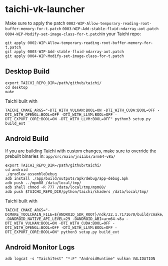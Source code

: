 # taichi-vk-launcher

Make sure to apply the patch `0002-WIP-Allow-temporary-reading-root-buffer-memory-for-t.patch` 
`0003-WIP-Add-stable-fluid-ndarray-aot.patch` `0004-WIP-Modify-set-image-class-for-t.patch`in your Taichi repo:

```
git apply 0002-WIP-Allow-temporary-reading-root-buffer-memory-for-t.patch
git apply 0003-WIP-Add-stable-fluid-ndarray-aot.patch
git apply 0004-WIP-Modify-set-image-class-for-t.patch
```

## Desktop Build
```
export TAICHI_REPO_DIR=/path/github/taichi/
cd desktop
make
```

Taichi built with
```
TAICHI_CMAKE_ARGS="-DTI_WITH_VULKAN:BOOL=ON -DTI_WITH_CUDA:BOOL=OFF -DTI_WITH_OPENGL:BOOL=OFF -DTI_WITH_LLVM:BOOL=OFF -DTI_EXPORT_CORE:BOOL=ON -DTI_WITH_LLVM:BOOL=OFF" python3 setup.py build_ext
```

## Android Build
If you are building Taichi with custom changes, make sure to override the prebuilt binaries in: `app/src/main/jniLibs/arm64-v8a/`
```
export TAICHI_REPO_DIR=/path/github/taichi/
cd android
./gradlew assembleDebug
adb install ./app/build/outputs/apk/debug/app-debug.apk
adb push ../mpm88 /data/local/tmp/
adb shell chmod -R 777 /data/local/tmp/mpm88/
adb push $TAICHI_REPO_DIR/python/taichi/shaders /data/local/tmp/
```

Taichi built with
```
TAICHI_CMAKE_ARGS="-DCMAKE_TOOLCHAIN_FILE=${ANDROID_SDK_ROOT}/ndk/22.1.7171670/build/cmake/android.toolchain.cmake -DANDROID_NATIVE_API_LEVEL=29 -DANDROID_ABI=arm64-v8a -DTI_WITH_VULKAN:BOOL=ON -DTI_WITH_CUDA:BOOL=OFF -DTI_WITH_OPENGL:BOOL=OFF -DTI_WITH_LLVM:BOOL=OFF -DTI_EXPORT_CORE:BOOL=ON" python3 setup.py build_ext
```

## Android Monitor Logs

```
adb logcat -s "TaichiTest" "*:F" "AndroidRuntime" vulkan VALIDATION
```
